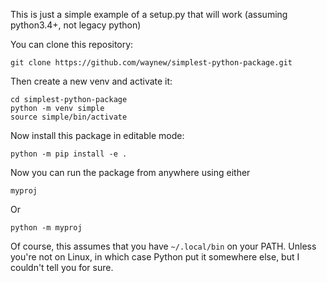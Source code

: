 This is just a simple example of a setup.py that will work (assuming python3.4+,
not legacy python)

You can clone this repository:

    git clone https://github.com/waynew/simplest-python-package.git

Then create a new venv and activate it:

    cd simplest-python-package
    python -m venv simple
    source simple/bin/activate

Now install this package in editable mode:

    python -m pip install -e .

Now you can run the package from anywhere using either

    myproj

Or

    python -m myproj


Of course, this assumes that you have `~/.local/bin` on your PATH. Unless
you're not on Linux, in which case Python put it somewhere else, but I couldn't
tell you for sure.
